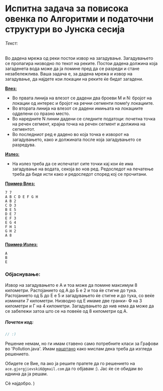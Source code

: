 # Испитна задача за повисока овенка по Алгоритми и податочни структури во Јунска сесија



###### Текст:
Во дадена мрежа од реки постои извор на загадување.
Загадувањето се пропагира низводно по текот на реките.
Постои дадена должина која загаденета вода може да ја помине пред да се разреди и стане незабележлива.
Ваша задача е, за дадена мрежа и извор на загадување, да најдете кои локации на реките ќе бидат загадени.

<ins>**Влез:**</ins> </br>
- Во првата линија на влезот се дадени два броеви М и N: бројот на локации од интерес и бројот на речни сегменти помеѓу локациите.
- Во втората линија на влезот се дадени имињата на локациите одделени со празно место.
- Во наредните N линии дадени се следните податоци: почетна точка на речен сегмент, крајна точка на речен сегмент и должина на сегментот.
- Во последниот ред е дадено во која точка е изворот на загадувањето, како и должината после која загадувањето се разредува.

<ins>**Излез:**</ins> </br>

- На излез треба да се испечатат сите точки кај кои ќе има загадување на водата, секоја во нов ред.
Редоследот на печатење треба да биде исти како и редоследот според кој се прочитани.

<ins>**Пример Влез:**</ins> </br>
```
7 7
A B C D E F G H
A B 2
C D 3
B E 5
D E 7
E F 3
E G 4
F H 1
G H 2
A 8
```

<ins>**Пример Излез:**</ins> </br>
```
А
B
E
```

### Објаснување:

Извор на загадувањето е А и тоа може да помине максимум 8 километри.
Растојанието од А до Б е 2 и тоа ќе стигне до тука. Растојанието од Б до Е е 5 и загадувањето ќе стигне и до тука,
со веќе изминати 7 километри. Низводно од Е имаме две гранки- Ф на 3 километри и Г на 4 километри.
Загадувањето до нив нема да може да се забележи затоа што се на повеќе од 8 километри од А.


##### Почетен код: </br>
```java
// :)
```
Решение немам, но ги имам ставено само потребните класи за Графови
во 'Pollution.java'.
Имам [нацртано](https://prnt.sc/Ueyev4GeGwPw) како мислам дека треба да изгледа решението.


Обидете се Вие, па ако ја решите пратете да го
решението на `ace.gjorgjievski6@gmail.com` да го објавам :).
Јас ќе се обидам во иднина да ја решам.

Сѐ најдобро. )